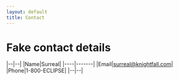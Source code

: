 ```yaml
---
layout: default
title: Contact
---
```


# Fake contact details

|--|--|
|Name|Surreal|
|----|-------|
|Email|surreal@knightfall.com|
|Phone|1-800-ECLIPSE|
|--|--|
